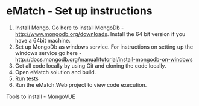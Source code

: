 eMatch - Set up instructions
======
1. Install Mongo.  Go here to install MongoDb - http://www.mongodb.org/downloads.  Install the 64 bit version if you have a 64bit machine.
2. Set up MongoDb as windows service.  For instructions on setting up the windows service go here - http://docs.mongodb.org/manual/tutorial/install-mongodb-on-windows
3. Get all code locally by using Git and cloning the code locally.
4. Open eMatch solution and build.
5. Run tests
6. Run the eMatch.Web project to view code execution.

Tools to install - 
MongoVUE
